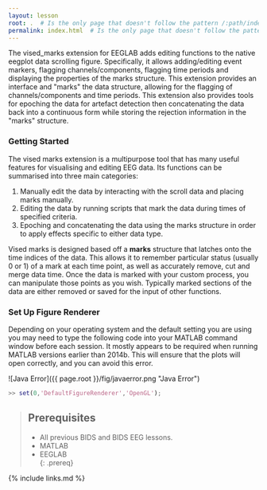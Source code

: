 ```yaml
---
layout: lesson
root: .  # Is the only page that doesn't follow the pattern /:path/index.html
permalink: index.html  # Is the only page that doesn't follow the pattern /:path/index.html
---
```


The vised_marks extension for EEGLAB adds editing functions to the native eegplot data scrolling figure. Specifically, it allows adding/editing event markers, flagging channels/components, flagging time periods and displaying the properties of the marks structure. This extension provides an interface and "marks" the data structure, allowing for the flagging of channels/components and time periods. This extension also provides tools for epoching the data for artefact detection then concatenating the data back into a continuous form while storing the rejection information in the "marks" structure.

### Getting Started

The vised marks extension is a multipurpose tool that has many useful features for visualising and editing EEG data. Its functions can be summarised into three main categories:  

1. Manually edit the data by interacting with the scroll data and placing marks manually.  
2. Editing the data by running scripts that mark the data during times of specified criteria.  
3. Epoching and concatenating the data using the marks structure in order to apply effects specific to either data type.  

Vised marks is designed based off a **marks** structure that latches onto the time indices of the data. This allows it to remember particular status (usually 0 or 1) of a mark at each time point, as well as accurately remove, cut and merge data time.  Once the data is marked with your custom process, you can manipulate those points as you wish. Typically marked sections of the data are either removed or saved for the input of other functions.

### Set Up Figure Renderer

Depending on your operating system and the default setting you are using you may need to type the following code into your MATLAB command window before each session. It mostly appears to be required when running MATLAB versions earlier than 2014b. This will ensure that the plots will open correctly, and you can avoid this error.

![Java Error]({{ page.root }}/fig/javaerror.png "Java Error")


```matlab
>> set(0,'DefaultFigureRenderer','OpenGL');
```

> ## Prerequisites
> - All previous BIDS and BIDS EEG lessons.  
> - MATLAB  
> - EEGLAB  
{: .prereq}

{% include links.md %}
